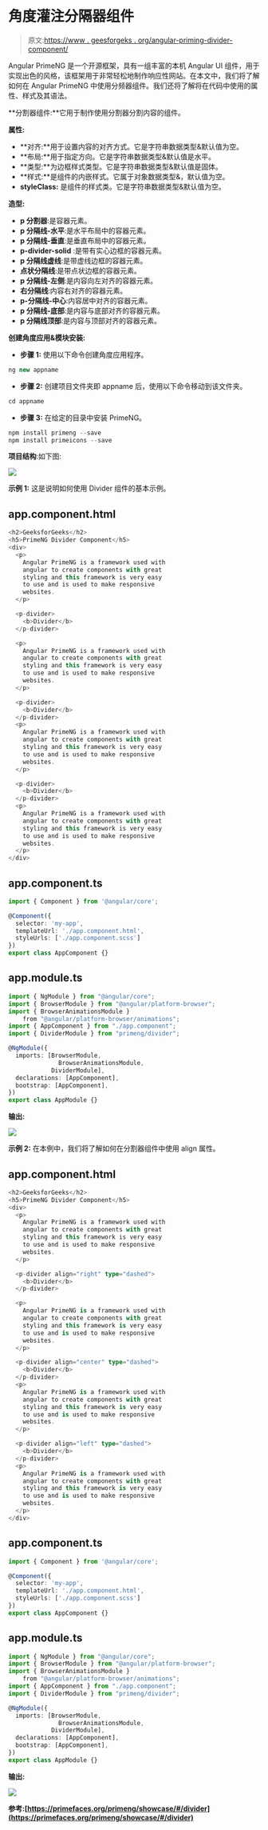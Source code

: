 # 角度灌注分隔器组件

> 原文:[https://www . geesforgeks . org/angular-priming-divider-component/](https://www.geeksforgeeks.org/angular-primeng-divider-component/)

Angular PrimeNG 是一个开源框架，具有一组丰富的本机 Angular UI 组件，用于实现出色的风格，该框架用于非常轻松地制作响应性网站。在本文中，我们将了解如何在 Angular PrimeNG 中使用分频器组件。我们还将了解将在代码中使用的属性、样式及其语法。

**分割器组件:**它用于制作使用分割器分割内容的组件。

**属性:**

*   **对齐:**用于设置内容的对齐方式。它是字符串数据类型&默认值为空。
*   **布局:**用于指定方向。它是字符串数据类型&默认值是水平。
*   **类型:**为边框样式类型。它是字符串数据类型&默认值是固体。
*   **样式:**是组件的内嵌样式。它属于对象数据类型&，默认值为空。
*   **styleClass:** 是组件的样式类。它是字符串数据类型&默认值为空。

**造型:**

*   **p 分割器**:是容器元素。
*   **p 分隔线-水平**:是水平布局中的容器元素。
*   **p 分隔线-垂直**:是垂直布局中的容器元素。
*   **p-divider-solid** :是带有实心边框的容器元素。
*   **p 分隔线虚线**:是带虚线边框的容器元素。
*   **点状分隔线**:是带点状边框的容器元素。
*   **p 分隔线-左侧**:是内容向左对齐的容器元素。
*   **右分隔线**:内容右对齐的容器元素。
*   **p-分隔线-中心**:内容居中对齐的容器元素。
*   **p 分隔线-底部**:是内容与底部对齐的容器元素。
*   **p 分隔线顶部**:是内容与顶部对齐的容器元素。

**创建角度应用&模块安装:**

*   **步骤 1:** 使用以下命令创建角度应用程序。

```ts
ng new appname
```

*   **步骤 2:** 创建项目文件夹即 appname 后，使用以下命令移动到该文件夹。

```ts
cd appname
```

*   **步骤 3:** 在给定的目录中安装 PrimeNG。

```ts
npm install primeng --save
npm install primeicons --save
```

**项目结构**:如下图:

![](img/6e2ac1499ceea2e58d3439c1f9f0d39a.png)

**示例 1:** 这是说明如何使用 Divider 组件的基本示例。

## app.component.html

```ts
<h2>GeeksforGeeks</h2>
<h5>PrimeNG Divider Component</h5>
<div>
  <p>
    Angular PrimeNG is a framework used with 
    angular to create components with great 
    styling and this framework is very easy 
    to use and is used to make responsive 
    websites.
  </p>

  <p-divider>
    <b>Divider</b>
  </p-divider>

  <p>
    Angular PrimeNG is a framework used with 
    angular to create components with great 
    styling and this framework is very easy 
    to use and is used to make responsive 
    websites.
  </p>

  <p-divider>
    <b>Divider</b>
  </p-divider>
  <p>
    Angular PrimeNG is a framework used with 
    angular to create components with great 
    styling and this framework is very easy 
    to use and is used to make responsive 
    websites.
  </p>

  <p-divider>
    <b>Divider</b>
  </p-divider>
  <p>
    Angular PrimeNG is a framework used with 
    angular to create components with great 
    styling and this framework is very easy 
    to use and is used to make responsive 
    websites.
  </p>
</div>
```

## app.component.ts

```ts
import { Component } from '@angular/core';

@Component({
  selector: 'my-app',
  templateUrl: './app.component.html',
  styleUrls: ['./app.component.scss']
})
export class AppComponent {}
```

## app.module.ts

```ts
import { NgModule } from "@angular/core";
import { BrowserModule } from "@angular/platform-browser";
import { BrowserAnimationsModule } 
    from "@angular/platform-browser/animations";
import { AppComponent } from "./app.component";
import { DividerModule } from "primeng/divider";

@NgModule({
  imports: [BrowserModule, 
              BrowserAnimationsModule, 
            DividerModule],
  declarations: [AppComponent],
  bootstrap: [AppComponent],
})
export class AppModule {}
```

**输出:**

![](img/fe4056476f65b0c44b20c25faad5695d.png)

**示例 2:** 在本例中，我们将了解如何在分割器组件中使用 align 属性。

## app.component.html

```ts
<h2>GeeksforGeeks</h2>
<h5>PrimeNG Divider Component</h5>
<div>
  <p>
    Angular PrimeNG is a framework used with 
    angular to create components with great 
    styling and this framework is very easy 
    to use and is used to make responsive 
    websites.
  </p>

  <p-divider align="right" type="dashed">
    <b>Divider</b>
  </p-divider>

  <p>
    Angular PrimeNG is a framework used with 
    angular to create components with great 
    styling and this framework is very easy 
    to use and is used to make responsive 
    websites.
  </p>

  <p-divider align="center" type="dashed">
    <b>Divider</b>
  </p-divider>
  <p>
    Angular PrimeNG is a framework used with 
    angular to create components with great 
    styling and this framework is very easy 
    to use and is used to make responsive 
    websites.
  </p>

  <p-divider align="left" type="dashed">
    <b>Divider</b>
  </p-divider>
  <p>
    Angular PrimeNG is a framework used with 
    angular to create components with great 
    styling and this framework is very easy 
    to use and is used to make responsive 
    websites.
  </p>
</div>
```

## app.component.ts

```ts
import { Component } from '@angular/core';

@Component({
  selector: 'my-app',
  templateUrl: './app.component.html',
  styleUrls: ['./app.component.scss']
})
export class AppComponent {}
```

## app.module.ts

```ts
import { NgModule } from "@angular/core";
import { BrowserModule } from "@angular/platform-browser";
import { BrowserAnimationsModule } 
    from "@angular/platform-browser/animations";
import { AppComponent } from "./app.component";
import { DividerModule } from "primeng/divider";

@NgModule({
  imports: [BrowserModule, 
              BrowserAnimationsModule, 
            DividerModule],
  declarations: [AppComponent],
  bootstrap: [AppComponent],
})
export class AppModule {}
```

**输出:**

![](img/3d7015c3840f7d112968c2f4793972c3.png)

**参考:**[](https://primefaces.org/primeng/showcase/#/button)**[https://primefaces.org/primeng/showcase/#/divider](https://primefaces.org/primeng/showcase/#/divider)**